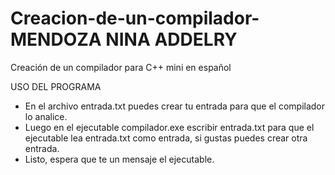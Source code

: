 # Creacion-de-un-compilador-MENDOZA NINA ADDELRY
Creación de un compilador para C++ mini en español

USO DEL PROGRAMA
  - En el archivo entrada.txt puedes crear tu entrada para que el compilador lo analice.
  - Luego en el ejecutable compilador.exe escribir entrada.txt para que el ejecutable lea entrada.txt como entrada, si gustas puedes crear otra entrada.
  - Listo, espera que te un mensaje el ejecutable.


